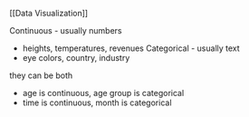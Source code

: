 [[Data Visualization]]

Continuous - usually numbers
- heights, temperatures, revenues
Categorical - usually text
 - eye colors, country, industry

they can be both 
- age is continuous, age group is categorical
- time is continuous, month is categorical
